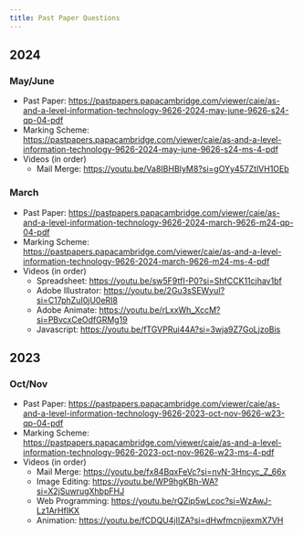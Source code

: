 ```yaml
---
title: Past Paper Questions
---
```


## 2024

### May/June

- Past Paper: https://pastpapers.papacambridge.com/viewer/caie/as-and-a-level-information-technology-9626-2024-may-june-9626-s24-qp-04-pdf
- Marking Scheme: https://pastpapers.papacambridge.com/viewer/caie/as-and-a-level-information-technology-9626-2024-may-june-9626-s24-ms-4-pdf
- Videos (in order)
    - Mail Merge: https://youtu.be/Va8IBHBIyM8?si=gOYy457ZtlVH1OEb

### March

- Past Paper: https://pastpapers.papacambridge.com/viewer/caie/as-and-a-level-information-technology-9626-2024-march-9626-m24-qp-04-pdf
- Marking Scheme: https://pastpapers.papacambridge.com/viewer/caie/as-and-a-level-information-technology-9626-2024-march-9626-m24-ms-4-pdf
- Videos (in order)
    - Spreadsheet: https://youtu.be/sw5F9tfI-P0?si=ShfCCK11cjhav1bf
    - Adobe Illustrator: https://youtu.be/2Gu3sSEWyuI?si=C17phZuI0jU0eRI8
    - Adobe Animate: https://youtu.be/rLxxWh_XccM?si=PBvcxCeOdfGRMg19
    - Javascript: https://youtu.be/fTGVPRui44A?si=3wja9Z7GoLjzoBis

## 2023

### Oct/Nov

- Past Paper: https://pastpapers.papacambridge.com/viewer/caie/as-and-a-level-information-technology-9626-2023-oct-nov-9626-w23-qp-04-pdf
- Marking Scheme: https://pastpapers.papacambridge.com/viewer/caie/as-and-a-level-information-technology-9626-2023-oct-nov-9626-w23-ms-4-pdf
- Videos (in order)
    - Mail Merge: https://youtu.be/fx84BqxFeVc?si=nvN-3Hncyc_Z_66x
    - Image Editing: https://youtu.be/WP9hgKBh-WA?si=X2jSuwrugXhbpFHJ
    - Web Programming: https://youtu.be/rQZip5wLcoc?si=WzAwJ-Lz1ArHfIKX
    - Animation: https://youtu.be/fCDQU4jIIZA?si=dHwfmcnjjexmX7VH
